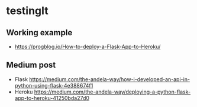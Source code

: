 # testingIt

## Working example
- https://progblog.io/How-to-deploy-a-Flask-App-to-Heroku/

## Medium post
- Flask https://medium.com/the-andela-way/how-i-developed-an-api-in-python-using-flask-4e388674f1  
- Heroku https://medium.com/the-andela-way/deploying-a-python-flask-app-to-heroku-41250bda27d0  


